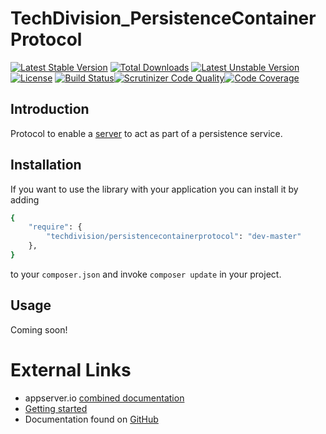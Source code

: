 # TechDivision_PersistenceContainerProtocol

[![Latest Stable Version](https://poser.pugx.org/techdivision/persistencecontainerprotocol/v/stable.png)](https://packagist.org/packages/techdivision/persistencecontainerprotocol) [![Total Downloads](https://poser.pugx.org/techdivision/persistencecontainerprotocol/downloads.png)](https://packagist.org/packages/techdivision/persistencecontainerprotocol) [![Latest Unstable Version](https://poser.pugx.org/techdivision/persistencecontainerprotocol/v/unstable.png)](https://packagist.org/packages/techdivision/persistencecontainerprotocol) [![License](https://poser.pugx.org/techdivision/persistencecontainerprotocol/license.png)](https://packagist.org/packages/techdivision/persistencecontainerprotocol) [![Build Status](https://travis-ci.org/techdivision/TechDivision_PersistenceContainerProtocol.png)](https://travis-ci.org/techdivision/TechDivision_PersistenceContainerProtocol)[![Scrutinizer Code Quality](https://scrutinizer-ci.com/g/techdivision/TechDivision_PersistenceContainerProtocol/badges/quality-score.png?b=master)](https://scrutinizer-ci.com/g/techdivision/TechDivision_PersistenceContainerProtocol/?branch=master)[![Code Coverage](https://scrutinizer-ci.com/g/techdivision/TechDivision_PersistenceContainerProtocol/badges/coverage.png?b=master)](https://scrutinizer-ci.com/g/techdivision/TechDivision_PersistenceContainerProtocol/?branch=master)

## Introduction

Protocol to enable a [server](<https://github.com/techdivision/TechDivision_Server>) to act as part of a persistence service.

## Installation

If you want to use the library with your application you can install it by adding

```sh
{
    "require": {
        "techdivision/persistencecontainerprotocol": "dev-master"
    },
}
```

to your ```composer.json``` and invoke ```composer update``` in your project.

## Usage

Coming soon!

# External Links

* appserver.io [combined documentation](http://docs.appserver.io)
* [Getting started](https://github.com/techdivision/TechDivision_AppserverDocumentation/tree/master/docs/getting-started)
* Documentation found on [GitHub](https://github.com/techdivision/TechDivision_AppserverDocumentation)
